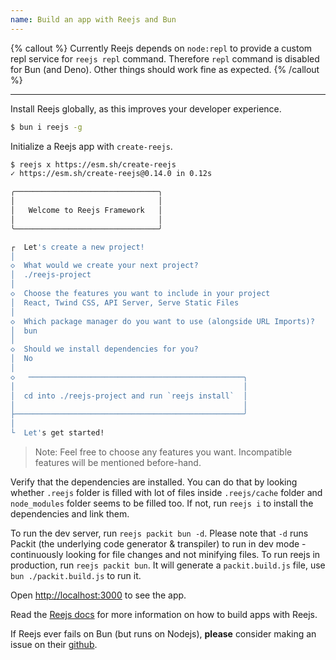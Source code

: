 ```yaml
---
name: Build an app with Reejs and Bun
---
```


{% callout %}
Currently Reejs depends on `node:repl` to provide a custom repl service for `reejs repl` command. Therefore `repl` command is disabled for Bun (and Deno). Other things should work fine as expected.
{% /callout %}

---

Install Reejs globally, as this improves your developer experience.

```sh
$ bun i reejs -g
```

Initialize a Reejs app with `create-reejs`.

```sh
$ reejs x https://esm.sh/create-reejs
✓ https://esm.sh/create-reejs@0.14.0 in 0.12s

╭────────────────────────────────╮
│                                │
│   Welcome to Reejs Framework   │
│                                │
╰────────────────────────────────╯

┌  Let's create a new project!
│
◇  What would we create your next project?
│  ./reejs-project
│
◇  Choose the features you want to include in your project
│  React, Twind CSS, API Server, Serve Static Files
│
◇  Which package manager do you want to use (alongside URL Imports)?
│  bun
│
◇  Should we install dependencies for you?
│  No
│
◇   ────────────────────────────────────────────────╮
│                                                   │
│  cd into ./reejs-project and run `reejs install`  │
│                                                   │
├───────────────────────────────────────────────────╯
│
└  Let's get started!

```

> Note: Feel free to choose any features you want. Incompatible features will be mentioned before-hand.

Verify that the dependencies are installed. You can do that by looking whether `.reejs` folder is filled with lot of files inside `.reejs/cache` folder and `node_modules` folder seems to be filled too. If not, run `reejs i` to install the dependencies and link them.

To run the dev server, run `reejs packit bun -d`. Please note that `-d` runs Packit (the underlying code generator & transpiler) to run in dev mode - continuously looking for file changes and not minifying files. To run reejs in production, run `reejs packit bun`. It will generate a `packit.build.js` file, use `bun ./packit.build.js` to run it.

Open [http://localhost:3000](http://localhost:3000) to see the app.

Read the [Reejs docs](https://ree.js.org/) for more information on how to build apps with Reejs.

If Reejs ever fails on Bun (but runs on Nodejs), **please** consider making an issue on their [github](https://github.com/rovelstars/reejs/issues).